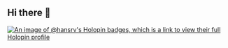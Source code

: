 ## Hi there 👋

<!--
**Hans-RV/Hans-RV** is a ✨ _special_ ✨ repository because its `README.md` (this file) appears on your GitHub profile.

Here are some ideas to get you started:

- 🔭 I’m currently working on ...
- 🌱 I’m currently learning ...
- 👯 I’m looking to collaborate on ...
- 🤔 I’m looking for help with ...
- 💬 Ask me about ...
- 📫 How to reach me: ...
- 😄 Pronouns: ...
- ⚡ Fun fact: ...
-->
[![An image of @hansrv's Holopin badges, which is a link to view their full Holopin profile](https://holopin.me/hansrv)](https://holopin.io/@hansrv)
